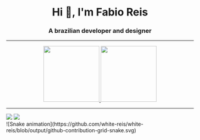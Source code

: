 <h1 align="center">Hi 👋, I'm Fabio Reis</h1>
<h3 align="center">A brazilian developer and designer</h3>
<hr>
<div align="center" >
  <a href="https://github.com/white-reis">
  <img height="150em" src="https://github-readme-stats.vercel.app/api?username=white-reis&show_icons=true&theme=dark&include_all_commits=true&count_private=true"/>
  <img height="150em" src="https://github-readme-stats.vercel.app/api/top-langs/?username=white-reis&layout=compact&theme=dark&langs_count=8"/>
</div>
<hr>  
  
<div> 
  <a href = "mailto:dev.fabio.reis@gmail.com"><img src="https://img.shields.io/badge/-Gmail-%23333?style=for-the-badge&logo=gmail&logoColor=white" target="_blank"></a>
  <a href = "https://www.linkedin.com/in/fabio-reis-9352891b5/" target="_blank"><img src="https://img.shields.io/badge/-LinkedIn-%230077B5?style=for-the-badge&logo=linkedin&logoColor=white" target="_blank"></a> 
</div>
![Snake animation](https://github.com/white-reis/white-reis/blob/output/github-contribution-grid-snake.svg)
